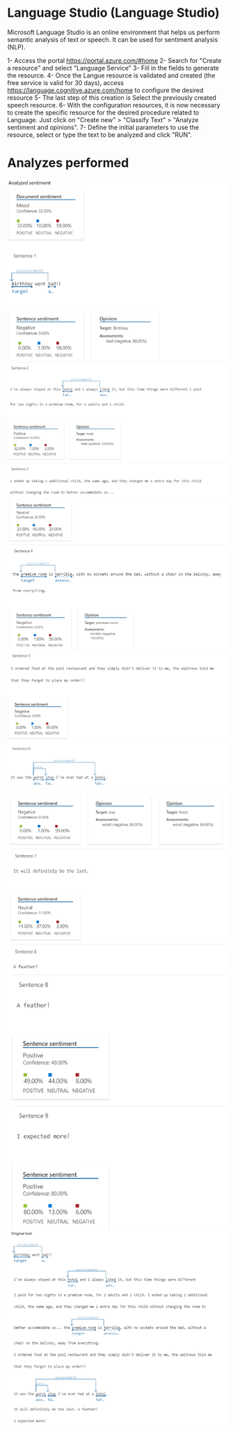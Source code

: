 # Language Studio (Language Studio)

Microsoft Language Studio is an online environment that helps us perform semantic analysis of text or speech. It can be used for sentiment analysis (NLP).

1- Access the portal https://portal.azure.com/#home 
2- Search for "Create a resource" and select "Language Service" 
3- Fill in the fields to generate the resource. 
4- Once the Langue resource is validated and created (the free service is valid for 30 days), access https://language.cognitive.azure.com/home to configure the desired resource 
5- The last step of this creation is Select the previously created speech resource. 
6- With the configuration resources, it is now necessary to create the specific resource for the desired procedure related to Language. Just click on "Create new" > "Classify Text" > "Analyze sentiment and opinions". 
7- Define the initial parameters to use the resource, select or type the text to be analyzed and click "RUN".

# Analyzes performed

![Texto Alternativo](https://github.com/AndreLuiz-Cardoso/AI-900-MachineLearning/blob/main/Language%20Studio%20on%20Azure%20AI/1.1.png?raw=true)
![Texto Alternativo](https://github.com/AndreLuiz-Cardoso/AI-900-MachineLearning/blob/main/Language%20Studio%20on%20Azure%20AI/1.2.png?raw=true)
![Texto Alternativo](https://github.com/AndreLuiz-Cardoso/AI-900-MachineLearning/blob/main/Language%20Studio%20on%20Azure%20AI/1.3.png?raw=true)
![Texto Alternativo](https://github.com/AndreLuiz-Cardoso/AI-900-MachineLearning/blob/main/Language%20Studio%20on%20Azure%20AI/1.4.png?raw=true)
![Texto Alternativo](https://github.com/AndreLuiz-Cardoso/AI-900-MachineLearning/blob/main/Language%20Studio%20on%20Azure%20AI/1.5.png?raw=true)
![Texto Alternativo](https://github.com/AndreLuiz-Cardoso/AI-900-MachineLearning/blob/main/Language%20Studio%20on%20Azure%20AI/1.6.png?raw=true)
![Texto Alternativo](https://github.com/AndreLuiz-Cardoso/AI-900-MachineLearning/blob/main/Language%20Studio%20on%20Azure%20AI/1.7.png?raw=true)
